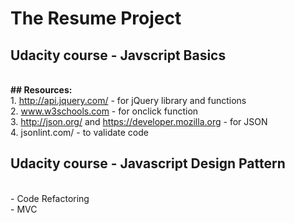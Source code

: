 # The Resume Project 

## Udacity course - Javscript Basics
<br><strong>## Resources:</strong>
<br>1. http://api.jquery.com/ - for jQuery library and functions
<br>2. www.w3schools.com - for onclick function
<br>3. http://json.org/ and https://developer.mozilla.org - for JSON
<br>4. jsonlint.com/ - to validate code

## Udacity course - Javascript Design Pattern
<br>- Code Refactoring 
<br>- MVC

